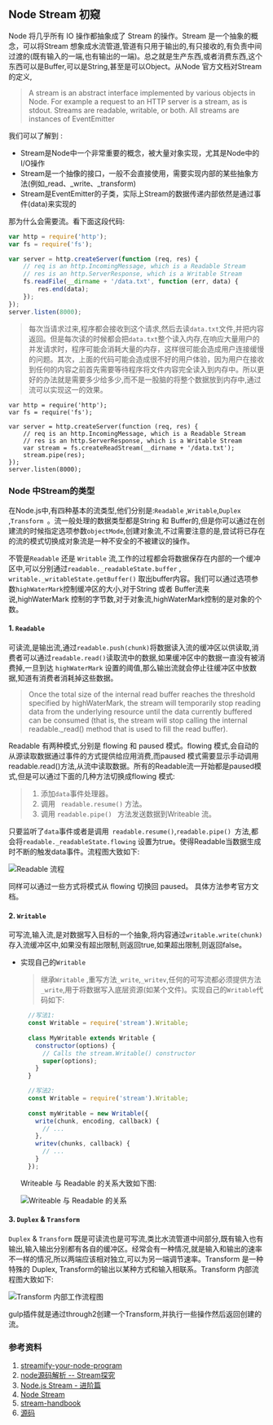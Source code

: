 ## Node Stream 初窥

Node 将几乎所有 IO 操作都抽象成了 Stream 的操作。Stream 是一个抽象的概念，可以将Stream 想象成水流管道,管道有只用于输出的,有只接收的,有负责中间过渡的(既有输入的一端,也有输出的一端)。总之就是生产东西,或者消费东西,这个东西可以是Buffer,可以是String,甚至是可以Object。从Node 官方文档对Stream的定义,

>A stream is an abstract interface implemented by various objects in Node. For example a request to an HTTP server is a stream, as is stdout. Streams are readable, writable, or both. All streams are instances of EventEmitter

我们可以了解到 :
* Stream是Node中一个非常重要的概念，被大量对象实现，尤其是Node中的I/O操作
* Stream是一个抽像的接口，一般不会直接使用，需要实现内部的某些抽象方法(例如_read、_write、_transform)
* Stream是EventEmitter的子类，实际上Stream的数据传递内部依然是通过事件(data)来实现的

那为什么会需要流。看下面这段代码:

```javascript
var http = require('http');
var fs = require('fs');

var server = http.createServer(function (req, res) {
    // req is an http.IncomingMessage, which is a Readable Stream
    // res is an http.ServerResponse, which is a Writable Stream
    fs.readFile(__dirname + '/data.txt', function (err, data) {
        res.end(data);
    });
});
server.listen(8000);
```

> 每次当请求过来,程序都会接收到这个请求,然后去读``data.txt``文件,并把内容返回。但是每次读的时候都会把``data.txt``整个读入内存,在响应大量用户的并发请求时，程序可能会消耗大量的内存，这样很可能会造成用户连接缓慢的问题。其次，上面的代码可能会造成很不好的用户体验，因为用户在接收到任何的内容之前首先需要等待程序将文件内容完全读入到内存中。所以更好的办法就是需要多少给多少,而不是一股脑的将整个数据放到内存中,通过流可以实现这一的效果。

```
var http = require('http');
var fs = require('fs');

var server = http.createServer(function (req, res) {
    // req is an http.IncomingMessage, which is a Readable Stream
    // res is an http.ServerResponse, which is a Writable Stream
    var stream = fs.createReadStream(__dirname + '/data.txt');
    stream.pipe(res);
});
server.listen(8000);
```

### Node 中Stream的类型

在Node.js中,有四种基本的流类型,他们分别是:``Readable`` ,``Writable``,``Duplex ``,``Transform ``。流一般处理的数据类型都是String 和 Buffer的,但是你可以通过在创建流的时候指定选项参数``objectMode``,创建对象流,不过需要注意的是,尝试将已存在的流的模式切换成对象流是一种不安全的不被建议的操作。

不管是``Readable`` 还是 ``Writable`` 流,工作的过程都会将数据保存在内部的一个缓冲区中,可以分别通过``readable._readableState.buffer`` , ``writable._writableState.getBuffer()`` 取出buffer内容。我们可以通过选项参数``highWaterMark``控制缓冲区的大小,对于String 或者 Buffer流来说,highWaterMark 控制的字节数,对于对象流,highWaterMark控制的是对象的个数。

#### 1. ``Readable`` 

可读流,是输出流,通过``readable.push(chunk)``将数据读入流的缓冲区以供读取,消费者可以通过``readable.read()``读取流中的数据,如果缓冲区中的数据一直没有被消费掉,一旦到达 ``highWaterMark`` 设置的阈值,那么输出流就会停止往缓冲区中放数据,知道有消费者消耗掉这些数据。

> Once the total size of the internal read buffer reaches the threshold specified by highWaterMark, the stream will temporarily stop reading data from the underlying resource until the data currently buffered can be consumed (that is, the stream will stop calling the internal readable._read() method that is used to fill the read buffer).

Readable 有两种模式,分别是 flowing 和 paused 模式。flowing 模式,会自动的从源读取数据通过事件的方式提供给应用消费,而paused 模式需要显示手动调用readable.read()方法,从流中读取数据。所有的Readable流一开始都是paused模式,但是可以通过下面的几种方法切换成flowing 模式:
> 1. 添加``data``事件处理器。
> 2. 调用 `` readable.resume()`` 方法。 
> 3. 调用 ``readable.pipe() `` 方法发送数据到Writeable 流。 

只要监听了``data``事件或者是调用`` readable.resume()``,``readable.pipe() ``方法,都会将``readable._readableState.flowing`` 设置为true。使得Readable当数据生成时不断的触发data事件。流程图大致如下:

![Readable 流程](http://tech.meituan.com/img/stream-how-data-comes-out.png)

同样可以通过一些方式将模式从 flowing 切换回 paused。 具体方法参考官方文档。
 
#### 2. ``Writable`` 

可写流,输入流,是对数据写入目标的一个抽象,将内容通过`` writable.write(chunk) ``存入流缓冲区中,如果没有超出限制,则返回true,如果超出限制,则返回false。

* 实现自己的``Writable`` 
  
  > 继承``Writable`` ,重写方法``_write``,``_writev``,任何的可写流都必须提供方法``_write``,用于将数据写入底层资源(如某个文件)。实现自己的``Writable``代码如下:
  
  ```javascript
    //写法1: 
    const Writable = require('stream').Writable;
    
    class MyWritable extends Writable {
      constructor(options) {
        // Calls the stream.Writable() constructor
        super(options);
      }
    }
  
    //写法2:
    const Writable = require('stream').Writable;
    
    const myWritable = new Writable({
      write(chunk, encoding, callback) {
        // ...
      },
      writev(chunks, callback) {
        // ...
      }
    });
  ```
  Writeable 与 Readable 的关系大致如下图:
  
  ![Writeable 与 Readable 的关系](https://segmentfault.com/img/bVoLre)
 
#### 3. ``Duplex`` & ``Transform``

``Duplex`` & ``Transform`` 既是可读流也是可写流,类比水流管道中间部分,既有输入也有输出,输入输出分别都有各自的缓冲区。经常会有一种情况,就是输入和输出的速率不一样的情况,所以两端应该相对独立,可以为另一端调节速率。Transform 是一种特殊的 Duplex, Transform的输出以某种方式和输入相联系。Transform 内部流程图大致如下:

![Transform 内部工作流程图](https://segmentfault.com/img/bVoLri)

gulp插件就是通过through2创建一个Transform,并执行一些操作然后返回创建的流。


### 参考资料
1. [streamify-your-node-program](https://github.com/zoubin/streamify-your-node-program)
2. [node源码解析 -- Stream探究](https://segmentfault.com/a/1190000003479884)
3. [Node.js Stream - 进阶篇](http://tech.meituan.com/stream-internals.html)
4. [Node Stream](https://nodejs.org/api/stream.html)
5. [stream-handbook](https://github.com/substack/stream-handbook)
6. [源码](https://github.com/nodejs/node/blob/master/lib/_stream_readable.js)